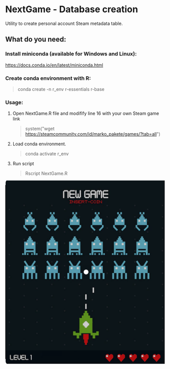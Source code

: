 # **NextGame - Database creation**
Utility to create personal account Steam metadata table.

## What do you need:

### Install miniconda (available for Windows and Linux):

https://docs.conda.io/en/latest/miniconda.html

### Create conda environment with R:

> conda create -n r_env r-essentials r-base

### Usage:

1. Open NextGame.R file and modifify line 16 with your own Steam game link
    > system("wget https://steamcommunity.com/id/marko_pakete/games/?tab=all")
2. Load conda environment. 
    > conda activate r_env
3. Run script
    > Rscript NextGame.R 

![NewGame](Cap.png "NewGame")

